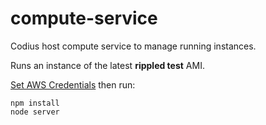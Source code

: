 # compute-service
Codius host compute service to manage running instances.

Runs an instance of the latest **rippled test** AMI.

[Set AWS Credentials](http://docs.aws.amazon.com/AWSJavaScriptSDK/guide/node-configuring.html) then run:
```
npm install
node server
```
